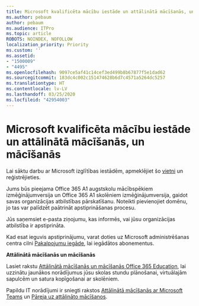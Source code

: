 ```yaml
---
title: Microsoft kvalificēta mācību iestāde un attālinātā mācīšanās, un mācīšanās
ms.author: pebaum
author: pebaum
ms.audience: ITPro
ms.topic: article
ROBOTS: NOINDEX, NOFOLLOW
localization_priority: Priority
ms.custom: ''
ms.assetid:
- "1500009"
- "4495"
ms.openlocfilehash: 9097ce5af41c14cef3ed499b8b67877f5e1dad62
ms.sourcegitcommit: 183dc4c002c151474628b6d7c4571a5264dc5257
ms.translationtype: HT
ms.contentlocale: lv-LV
ms.lasthandoff: 03/25/2020
ms.locfileid: "42954003"
---
```

# <a name="microsoft-qualified-academic-institution-and-remote-teaching-and-learning"></a>Microsoft kvalificēta mācību iestāde un attālinātā mācīšanās, un mācīšanās

Lai sāktu darbu ar Microsoft izglītības iestādēm, apmeklējiet šo [vietni](https://www.microsoft.com/microsoft-365/academic/compare-office-365-education-plans) un reģistrējieties.

Jums būs pieejama Office 365 A1 augstskolu mācībspēkiem izmēģinājumversija un Office 365 A1 skolēniem izmēģinājumversija, gaidot savas organizācijas atbilstības pārskatīšanu.  Noteikti pievienojiet domēnu, jo tas var palīdzēt paātrināt apstiprināšanas procesu.

Jūs saņemsiet e-pasta ziņojumu, kas informēs, vai jūsu organizācijas atbilstība ir apstiprināta.  

Kad esat ieguvis apstiprinājumu, varat doties uz Microsoft administrēšanas centra cilni [Pakalpojumu iegāde](https://admin.microsoft.com/Adminportal/Home#/catalog), lai iegādātos abonementus.

**Attālinātā mācīšanās un mācīšanās**

Lasiet rakstu [Attālinātā mācīšanās un mācīšanās Office 365 Education](https://support.office.com/article/remote-teaching-and-learning-in-office-365-education-f651ccae-7b65-478b-8366-51bb884025c4), lai uzzinātu jaunākos norādījumus jūsu skolas stundu plānošanai, virtuālajām sapulcēm un satura kopīgošanai ar skolēniem.

Papildu IT norādījumi ir sniegti rakstos [Attālinātā mācīšanās ar Microsoft Teams](https://docs.microsoft.com/lv-LV/MicrosoftTeams/remote-learning-edu) un [Pāreja uz attālināto mācīšanos](https://www.microsoft.com/education/remote-learning).
